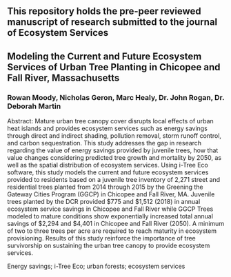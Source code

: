 ## This repository holds the pre-peer reviewed manuscript of research submitted to the journal of Ecosystem Services

## Modeling the Current and Future Ecosystem Services of Urban Tree Planting in Chicopee and Fall River, Massachusetts
### Rowan Moody, Nicholas Geron, Marc Healy, Dr. John Rogan, Dr. Deborah Martin
Abstract: Mature urban tree canopy cover disrupts local effects of urban heat islands and
provides ecosystem services such as energy savings through direct and indirect
shading, pollution removal, storm runoff control, and carbon sequestration. This study
addresses the gap in research regarding the value of energy savings provided by
juvenile trees, how that value changes considering predicted tree growth and mortality
by 2050, as well as the spatial distribution of ecosystem services. Using i-Tree Eco
software, this study models the current and future ecosystem services provided to
residents based on a juvenile tree inventory of 2,271 street and residential trees
planted from 2014 through 2015 by the Greening the Gateway Cities Program (GGCP)
in Chicopee and Fall River, MA. Juvenile trees planted by the DCR provided $775 and
$1,512 (2018) in annual ecosystem service savings in Chicopee and Fall River while
GGCP Trees modeled to mature conditions show exponentially increased total annual
savings of $2,294 and $4,401 in Chicopee and Fall River (2050). A minimum of two to
three trees per acre are required to reach maturity in ecosystem provisioning. Results
of this study reinforce the importance of tree survivorship on sustaining the urban tree
canopy to provide ecosystem services.

Energy savings; i-Tree Eco; urban forests; ecosystem services
